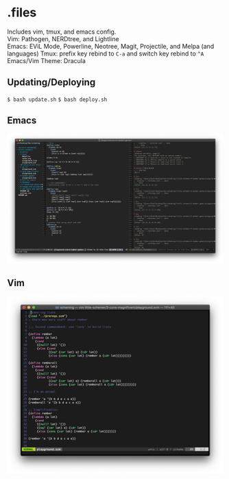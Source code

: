 # .files
Includes vim, tmux, and emacs config.  
Vim: Pathogen, NERDtree, and Lightline  
Emacs: EViL Mode, Powerline, Neotree, Magit, Projectile, and Melpa (and languages)
Tmux: prefix key rebind to `C-a` and switch key rebind to `^A`
Emacs/Vim Theme: Dracula  

## Updating/Deploying
`$ bash update.sh`
`$ bash deploy.sh`

## Emacs
![Emacs](/emacs.png)  

## Vim
![Vim](/vimdemo.png)  
